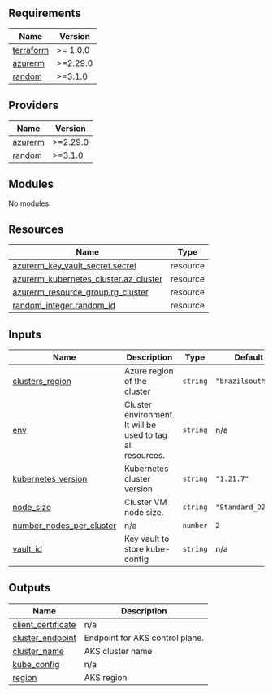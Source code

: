 <!-- BEGIN_TF_DOCS -->
## Requirements

| Name | Version |
|------|---------|
| <a name="requirement_terraform"></a> [terraform](#requirement\_terraform) | >= 1.0.0 |
| <a name="requirement_azurerm"></a> [azurerm](#requirement\_azurerm) | >=2.29.0 |
| <a name="requirement_random"></a> [random](#requirement\_random) | >=3.1.0 |

## Providers

| Name | Version |
|------|---------|
| <a name="provider_azurerm"></a> [azurerm](#provider\_azurerm) | >=2.29.0 |
| <a name="provider_random"></a> [random](#provider\_random) | >=3.1.0 |

## Modules

No modules.

## Resources

| Name | Type |
|------|------|
| [azurerm_key_vault_secret.secret](https://registry.terraform.io/providers/hashicorp/azurerm/latest/docs/resources/key_vault_secret) | resource |
| [azurerm_kubernetes_cluster.az_cluster](https://registry.terraform.io/providers/hashicorp/azurerm/latest/docs/resources/kubernetes_cluster) | resource |
| [azurerm_resource_group.rg_cluster](https://registry.terraform.io/providers/hashicorp/azurerm/latest/docs/resources/resource_group) | resource |
| [random_integer.random_id](https://registry.terraform.io/providers/hashicorp/random/latest/docs/resources/integer) | resource |

## Inputs

| Name | Description | Type | Default | Required |
|------|-------------|------|---------|:--------:|
| <a name="input_clusters_region"></a> [clusters\_region](#input\_clusters\_region) | Azure region of the cluster | `string` | `"brazilsouth"` | no |
| <a name="input_env"></a> [env](#input\_env) | Cluster environment. It will be used to tag all resources. | `string` | n/a | yes |
| <a name="input_kubernetes_version"></a> [kubernetes\_version](#input\_kubernetes\_version) | Kubernetes cluster version | `string` | `"1.21.7"` | no |
| <a name="input_node_size"></a> [node\_size](#input\_node\_size) | Cluster VM node size. | `string` | `"Standard_D2_v2"` | no |
| <a name="input_number_nodes_per_cluster"></a> [number\_nodes\_per\_cluster](#input\_number\_nodes\_per\_cluster) | n/a | `number` | `2` | no |
| <a name="input_vault_id"></a> [vault\_id](#input\_vault\_id) | Key vault to store kube-config | `string` | n/a | yes |

## Outputs

| Name | Description |
|------|-------------|
| <a name="output_client_certificate"></a> [client\_certificate](#output\_client\_certificate) | n/a |
| <a name="output_cluster_endpoint"></a> [cluster\_endpoint](#output\_cluster\_endpoint) | Endpoint for AKS control plane. |
| <a name="output_cluster_name"></a> [cluster\_name](#output\_cluster\_name) | AKS cluster name |
| <a name="output_kube_config"></a> [kube\_config](#output\_kube\_config) | n/a |
| <a name="output_region"></a> [region](#output\_region) | AKS region |
<!-- END_TF_DOCS -->